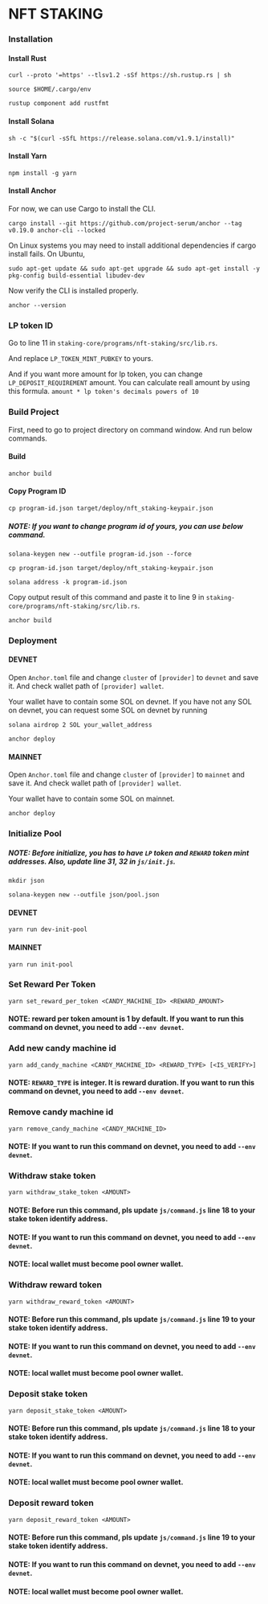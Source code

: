 # NFT STAKING

### Installation

#### Install Rust

`curl --proto '=https' --tlsv1.2 -sSf https://sh.rustup.rs | sh`

`source $HOME/.cargo/env`

`rustup component add rustfmt`

#### Install Solana

`sh -c "$(curl -sSfL https://release.solana.com/v1.9.1/install)"`

#### Install Yarn

`npm install -g yarn`

#### Install Anchor

For now, we can use Cargo to install the CLI.

`cargo install --git https://github.com/project-serum/anchor --tag v0.19.0 anchor-cli --locked`

On Linux systems you may need to install additional dependencies if cargo install fails. On Ubuntu,

`sudo apt-get update && sudo apt-get upgrade && sudo apt-get install -y pkg-config build-essential libudev-dev`

Now verify the CLI is installed properly.

`anchor --version`

### LP token ID

Go to line 11 in  `staking-core/programs/nft-staking/src/lib.rs`.

And replace `LP_TOKEN_MINT_PUBKEY` to yours.

And if you want more amount for lp token, you can change `LP_DEPOSIT_REQUIREMENT` amount. You can calculate reall amount by using this formula. `amount * lp token's decimals powers of 10`

### Build Project

First, need to go to project directory on command window. And run below commands.

#### Build

`anchor build`

#### Copy Program ID

`cp program-id.json target/deploy/nft_staking-keypair.json`

##### NOTE: If you want to change program id of yours, you can use below command.

`solana-keygen new --outfile program-id.json --force`

`cp program-id.json target/deploy/nft_staking-keypair.json`

`solana address -k program-id.json`

Copy output result of this command and paste it to line 9 in `staking-core/programs/nft-staking/src/lib.rs`.

`anchor build`

### Deployment

#### DEVNET

Open `Anchor.toml` file and change `cluster` of `[provider]` to `devnet` and save it. And check wallet path of `[provider] wallet`.

Your wallet have to contain some SOL on devnet. If you have not any SOL on devnet, you can request some SOL on devnet by running 

`solana airdrop 2 SOL your_wallet_address`

`anchor deploy`

#### MAINNET

Open `Anchor.toml` file and change `cluster` of `[provider]` to `mainnet` and save it. And check wallet path of `[provider] wallet`.

Your wallet have to contain some SOL on mainnet.

`anchor deploy`

### Initialize Pool

##### NOTE: Before initialize, you has to have `LP` token and `REWARD` token mint addresses. Also, update line 31, 32 in `js/init.js`.

`mkdir json`

`solana-keygen new --outfile json/pool.json`

#### DEVNET

`yarn run dev-init-pool`

#### MAINNET

`yarn run init-pool`

### Set Reward Per Token

`yarn set_reward_per_token <CANDY_MACHINE_ID> <REWARD_AMOUNT>`

#### NOTE: reward per token amount is 1 by default. If you want to run this command on devnet, you need to add `--env devnet`.

### Add new candy machine id

`yarn add_candy_machine <CANDY_MACHINE_ID> <REWARD_TYPE> [<IS_VERIFY>]`

#### NOTE: `REWARD_TYPE` is integer. It is reward duration. If you want to run this command on devnet, you need to add `--env devnet`.

### Remove candy machine id

`yarn remove_candy_machine <CANDY_MACHINE_ID>`

#### NOTE: If you want to run this command on devnet, you need to add `--env devnet`.

### Withdraw stake token

`yarn withdraw_stake_token <AMOUNT>`

#### NOTE: Before run this command, pls update `js/command.js` line 18 to your stake token identify address.
#### NOTE: If you want to run this command on devnet, you need to add `--env devnet`.
#### NOTE: local wallet must become pool owner wallet.

### Withdraw reward token

`yarn withdraw_reward_token <AMOUNT>`

#### NOTE: Before run this command, pls update `js/command.js` line 19 to your stake token identify address.
#### NOTE: If you want to run this command on devnet, you need to add `--env devnet`.
#### NOTE: local wallet must become pool owner wallet.

### Deposit stake token

`yarn deposit_stake_token <AMOUNT>`

#### NOTE: Before run this command, pls update `js/command.js` line 18 to your stake token identify address.
#### NOTE: If you want to run this command on devnet, you need to add `--env devnet`.
#### NOTE: local wallet must become pool owner wallet.

### Deposit reward token

`yarn deposit_reward_token <AMOUNT>`

#### NOTE: Before run this command, pls update `js/command.js` line 19 to your stake token identify address.
#### NOTE: If you want to run this command on devnet, you need to add `--env devnet`.
#### NOTE: local wallet must become pool owner wallet.